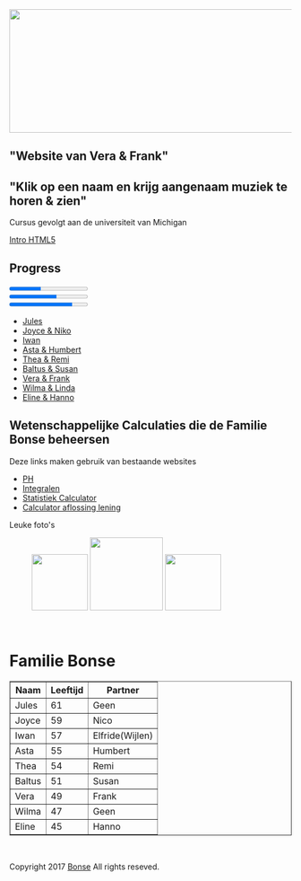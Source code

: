<html lang="en">

<head>
<title> WEBSITE IN NOTEPAD</title>
<div id ="container">  
<div> <img src="http://www.odbornecasopisy.cz/imagesold/e1206481.gif" height="220px" width="1780px" >

</div> 
<div id="navigation">

<link rel="stylesheet" type="text/css" href="css/legend.css"/>
</head>

<body>
<div id="embedded">
<h2> "Website van Vera & Frank"</h2>
<h2> "Klik op een naam en krijg aangenaam muziek te horen & zien"</h2>
<p id="relative">Cursus gevolgt aan de universiteit van Michigan</p>
<a href="https://www.coursera.org/account/accomplishments/records/N3CVU9CPD8GP">
Intro HTML5 </a>

<h2> Progress</h2>
<progress max="100" value="40"></progress><br>
<progress max="100" value="60"></progress><br>
<progress max="100" value="80"></progress><br>





<ul id="navmenu">
<li> <a href="https://www.youtube.com/watch?v=RsKqMNDoR4o&list=RDRsKqMNDoR4o"> Jules </a></li>
<li> <a href="https://www.youtube.com/watch?v=JM_R1R28kLM"> Joyce & Niko</a></li>
<li> <a href="https://www.youtube.com/watch?v=8kAU3B9Pi_U"> Iwan  </a></li>
<li> <a href="https://www.youtube.com/watch?v=V_gWJGJIUtc"> Asta & Humbert </a></li>
<li> <a href="https://video.search.yahoo.com/video/play;_ylt=A0LEVjpmQYVYSGMAql0PxQt.;_ylu=X3oDMTBsa3ZzMnBvBHNlYwNzYwRjb2xvA2JmMQR2dGlkAw--?p=in+the+jungle+the+lion+sleep+tonight+youtube&tnr=21&vid=f92b1540dfbf975cbc67c8b6570ad7c0&l=162&turl=http%3A%2F%2Fts2.mm.bing.net%2Fth%3Fid%3DOVP.Vcde33f42c9de803dc323b46d06b50ceb%26pid%3D15.1&sigi=12bsm9njd&rurl=https%3A%2F%2Fwww.youtube.com%2Fwatch%3Fv%3D_LBmUwi6mEo&sigr=11bfdsidt&tt=b&tit=The+Tokens+-+The+Lion+Sleeps+Tonight&sigt=114bqkdpo&back=https%3A%2F%2Fsearch.yahoo.com%2Fyhs%2Fsearch%3Fp%3Din%2Bthe%2Bjungle%2Bthe%2Blion%2Bsleep%2Btonight%2Byouyube%26type%3Dlvs__webcompa__1_0__ya__ch_WCYID10285__170106__yaff%26hspart%3Dlvs%26hsimp%3Dyhs-awc%26fr%3Dyhs-lvs-awc%26ei%3DUTF-8&sigb=15ssnlm98&hspart=lvs&hsimp=yhs-awc">Thea & Remi</a></li>
<li> <a href="https://www.youtube.com/watch?v=dHxtYi68qWs">Baltus & Susan</a></li>
<li> <a href="https://www.youtube.com/watch?v=gQK9k42ongU">Vera & Frank</a></li>
<li> <a href="https://www.youtube.com/watch?v=S4ZWD_0VRK8">Wilma & Linda</a></li>
<li> <a href="https://www.youtube.com/watch?v=VJaRBKPX9pM"> Eline & Hanno</a></li>

</ul>
<div id="relative">
<h2>Wetenschappelijke Calculaties die de Familie Bonse beheersen </h2>
<p>Deze links maken gebruik van bestaande websites </p>

<div id="navigation">
<ul id="navmenu">
<li> <a href="http://www.sensorex.com/ph-calculator/"> PH</a></li>
<li><a href="http://www.wolframalpha.com/widget/widgetPopup.jsp?p=v&id=d56e8a800745244232d295d3eae74aae&title=Area%20under%20the%20Curve%20Calculator&theme=blue&i0=x^2-4&i1=-2&i2=2&podSelect=&includepodid=Input&includepodid=VisualRepresentationOfTheIntegral&showAssumptions=1&showWarnings=1">Integralen</a></li> 
<li> <a href="http://vassarstats.net/tabs.html"> Statistiek Calculator </a></li> 
<li> <a href="http://www.mycalculators.com/ca/loancalcm.html"> Calculator aflossing lening </a></li>
</ul>
</div>


</div>
<div id="banner"> </div>
<p>Leuke foto's<br> </p>
<div id="content_area">

<div id="sidebar">
<figure>
<img src="https://mail.google.com/mail/u/0/h/9ttl24gc6ioa/?view=att&th=159c8f0404024bca&attid=0.1&disp=thd&realattid=f_iy9erpgb0&safe=1&zw" width="100px">
<img src="https://s-media-cache-ak0.pinimg.com/736x/9d/22/f2/9d22f2d0f44742b03134747cf338ca67.jpg" width="130px">
<img src="https://mail.google.com/mail/u/0/h/1uwln8aujhl86/?view=att&th=159c8e416cc4c0e5&attid=0.1&disp=thd&realattid=f_iy9ehchq0&safe=1&zw" width="100px">
</figure>




<br>
<h1> Familie Bonse</h1>
<table border="1">
<tr><th>Naam</td><th>Leeftijd</th><th>Partner</th></tr>
<tr><td rowspan="1">Jules</td><td>61</td><td>Geen</td></tr>
<tr><td>Joyce</td><td>59</td><td>Nico</td></tr>
<tr><td>Iwan</td><td>57</td><td>Elfride(Wijlen)</td></tr>
<tr><td>Asta</td><td>55</td><td>Humbert</td></tr>
<tr><td>Thea</td><td>54</td><td>Remi</td></tr>
<tr><td>Baltus</td><td>51</td><td>Susan</td></tr>
<tr><td>Vera</td><td>49</td><td>Frank</td></tr>
<tr><td>Wilma</td><td>47</td><td>Geen</td></tr>
<tr><td>Eline</td><td>45</td><td>Hanno</td></tr>
</table><br>

<div id="footer">
<p> Copyright 2017 <a href="htt7p://www.smtutot.com/html5" target="_blank" >Bonse</a> All rights reseved.</p>
